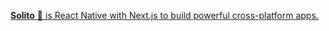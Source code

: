 [<b>Solito</b> 🌠 is React Native with Next.js to build powerful cross-platform apps.](https://solito.dev/)
